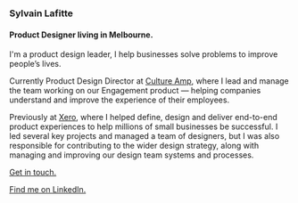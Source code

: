 ### Sylvain Lafitte
#### Product Designer living in Melbourne.
I'm a product design leader, I help businesses solve problems to improve people’s lives.

Currently Product Design Director at [Culture Amp](https://www.cultureamp.com/), where I lead and manage the team working on our Engagement product — helping companies understand and improve the experience of their employees.

Previously at [Xero](https://www.xero.com/), where I helped define, design and deliver end-to-end product experiences to help millions of small businesses be successful. I led several key projects and managed a team of designers, but I was also responsible for contributing to the wider design strategy, along with managing and improving our design team systems and processes.

[Get in touch.](mailto:lafitte.sylvain@gmail.com "Email: lafitte.sylvain@gmail.com")

[Find me on LinkedIn.](http://www.linkedin.com/in/sylvain-lafitte-00")
